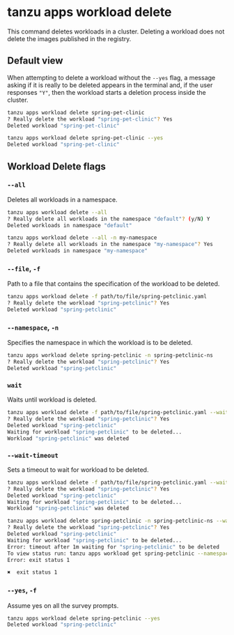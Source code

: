 # tanzu apps workload delete

This command deletes workloads in a cluster. Deleting a workload does not delete the images published in the registry.

## Default view

When attempting to delete a workload without the `--yes` flag, a message asking if it is really to be
deleted appears in the terminal and, if the user responses `"Y"`, then the workload starts a deletion
process inside the cluster.

```bash
tanzu apps workload delete spring-pet-clinic
? Really delete the workload "spring-pet-clinic"? Yes
Deleted workload "spring-pet-clinic"
```

```bash
tanzu apps workload delete spring-pet-clinic --yes
Deleted workload "spring-pet-clinic"
```

## Workload Delete flags

### <a id="delete-all"></a> `--all`

Deletes all workloads in a namespace.

```bash
tanzu apps workload delete --all
? Really delete all workloads in the namespace "default"? (y/N) Y
Deleted workloads in namespace "default"
```

```bash
tanzu apps workload delete --all -n my-namespace
? Really delete all workloads in the namespace "my-namespace"? Yes
Deleted workloads in namespace "my-namespace"
```

### <a id="delete-file"></a> `--file`, `-f`

Path to a file that contains the specification of the workload to be deleted.

```bash
tanzu apps workload delete -f path/to/file/spring-petclinic.yaml
? Really delete the workload "spring-petclinic"? Yes
Deleted workload "spring-petclinic"
```

### <a id="delete-namespace"></a> `--namespace`, `-n`

Specifies the namespace in which the workload is to be deleted.

```bash
tanzu apps workload delete spring-petclinic -n spring-petclinic-ns
? Really delete the workload "spring-petclinic"? Yes
Deleted workload "spring-petclinic"
```

### <a id="delete-wait"></a> `wait`

Waits until workload is deleted.

```bash
tanzu apps workload delete -f path/to/file/spring-petclinic.yaml --wait
? Really delete the workload "spring-petclinic"? Yes
Deleted workload "spring-petclinic"
Waiting for workload "spring-petclinic" to be deleted...
Workload "spring-petclinic" was deleted
```

### <a id="delete-wait-timeout"></a> `--wait-timeout`

Sets a timeout to wait for workload to be deleted.

```bash
tanzu apps workload delete -f path/to/file/spring-petclinic.yaml --wait --wait-timeout 1m
? Really delete the workload "spring-petclinic"? Yes
Deleted workload "spring-petclinic"
Waiting for workload "spring-petclinic" to be deleted...
Workload "spring-petclinic" was deleted
```

```bash
tanzu apps workload delete spring-petclinic -n spring-petclinic-ns --wait --wait-timeout 1m
? Really delete the workload "spring-petclinic"? Yes
Deleted workload "spring-petclinic"
Waiting for workload "spring-petclinic" to be deleted...
Error: timeout after 1m waiting for "spring-petclinic" to be deleted
To view status run: tanzu apps workload get spring-petclinic --namespace spring-petclinic-ns
Error: exit status 1

✖  exit status 1
```

### <a id="delete-yes"></a> `--yes`, `-f`

Assume yes on all the survey prompts.

```bash
tanzu apps workload delete spring-petclinic --yes
Deleted workload "spring-petclinic"
```
